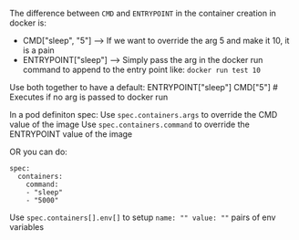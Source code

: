 The difference between `CMD` and `ENTRYPOINT` in the container creation in docker is: 

- CMD["sleep", "5"]    --> If we want to override the arg 5 and make it 10, it is a pain
- ENTRYPOINT["sleep"]  --> Simply pass the arg in the docker run command to append to the entry point like: `docker run test 10`

Use both together to have a default: 
ENTRYPOINT["sleep"]
CMD["5"]  # Executes if no arg is passed to docker run

In a pod definiton spec: 
Use `spec.containers.args` to override the CMD value of the image
Use `spec.containers.command` to override the ENTRYPOINT value of the image

OR you can do:
```
spec:
  containers:
    command:
    - "sleep"
    - "5000"
```    

Use `spec.containers[].env[]` to setup `name: "" value: ""` pairs of env variables